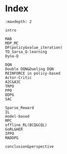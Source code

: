 

<!--
 * @version:
 * @Author:  StevenJokess（蔡舒起） https://github.com/StevenJokess
 * @Date: 2023-02-26 16:55:09
 * @LastEditors:  StevenJokess（蔡舒起） https://github.com/StevenJokess
 * @LastEditTime: 2023-03-06 19:29:38
 * @Description:
 * @Help me: 如有帮助，请赞助，失业3年了。![支付宝收款码](https://github.com/StevenJokess/d2rl/blob/master/img/%E6%94%B6.jpg)
 * @TODO::
 * @Reference:
-->

# Index

```toc
:maxdepth: 2

intro

MAB
MDP_MC
DP(policy&value_iteration)
TD_Sarsa_Q-learning
Dyna-Q

DQN
Double DQN&Dueling DQN
REINFORCE in policy-based
Actor-Critic
A2C&A3C
TRPO
PPO
DDPG
SAC

Sparse_Reward
IL
model-based
MPC
offline_RL(BCQ&CQL)
GoRL&HER
IPPO
MADDPG

conclusion&perspective

```

[1]: https://github.com/d2l-ai/d2l-en/edit/master/chapter_reinforcement-learning/index.md
